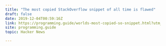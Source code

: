 ```yaml
---
title: "The most copied StackOverflow snippet of all time is flawed"
draft: false
date: 2019-12-04T00:59:16Z
link: https://programming.guide/worlds-most-copied-so-snippet.html?utm_medium=RSS&utm_source=hune
site: programming.guide
topic: Hacker News  

---
```

